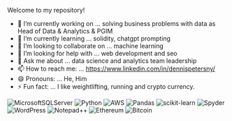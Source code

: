 <!-- ### Hi there 👋
**dennispeters2/dennispeters2** is a ✨ _special_ ✨ repository because its `README.md` (this file) appears on your GitHub profile.
Here are some ideas to get you started:
-->
Welcome to my repository!

- 🔭 I’m currently working on ... solving business problems with data as Head of Data & Analytics & PGIM
- 🌱 I’m currently learning ... solidity, chatgpt prompting
- 👯 I’m looking to collaborate on ... machine learning
- 🤔 I’m looking for help with ... web development and seo
- 💬 Ask me about ... data science and analytics team leadership
- 📫 How to reach me: ... https://www.linkedin.com/in/dennispetersny/
- 😄 Pronouns: ... He, Him
- ⚡ Fun fact: ... I like weightlifting, running and crypto currency.  

![MicrosoftSQLServer](https://img.shields.io/badge/Microsoft%20SQL%20Server-CC2927?style=for-the-badge&logo=microsoft%20sql%20server&logoColor=white)
![Python](https://img.shields.io/badge/python-3670A0?style=for-the-badge&logo=python&logoColor=ffdd54)
	![AWS](https://img.shields.io/badge/AWS-%23FF9900.svg?style=for-the-badge&logo=amazon-aws&logoColor=white)
  	![Pandas](https://img.shields.io/badge/pandas-%23150458.svg?style=for-the-badge&logo=pandas&logoColor=white)
	![scikit-learn](https://img.shields.io/badge/scikit--learn-%23F7931E.svg?style=for-the-badge&logo=scikit-learn&logoColor=white)
    ![Spyder](https://img.shields.io/badge/Spyder-838485?style=for-the-badge&logo=spyder%20ide&logoColor=maroon)
![WordPress](https://img.shields.io/badge/WordPress-%23117AC9.svg?style=for-the-badge&logo=WordPress&logoColor=white)
![Notepad++](https://img.shields.io/badge/Notepad++-90E59A.svg?style=for-the-badge&logo=notepad%2b%2b&logoColor=black)
![Ethereum](https://img.shields.io/badge/Ethereum-3C3C3D?style=for-the-badge&logo=Ethereum&logoColor=white)
![Bitcoin](https://img.shields.io/badge/Bitcoin-000?style=for-the-badge&logo=bitcoin&logoColor=white)
